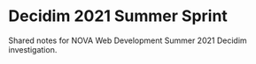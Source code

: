 # Decidim 2021 Summer Sprint

Shared notes for NOVA Web Development Summer 2021 Decidim investigation.
